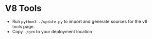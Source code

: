 # V8 Tools

- Run `python3 ./update.py` to import and generate sources for the v8 tools page.
- Copy `./gen` to your deployment location
